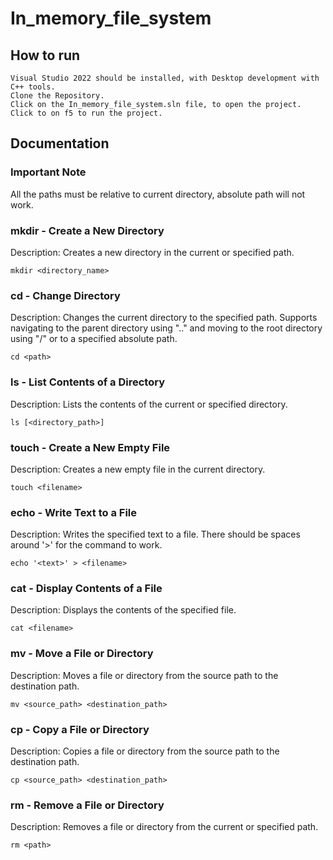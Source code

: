 # In_memory_file_system

## How to run

    Visual Studio 2022 should be installed, with Desktop development with C++ tools.
    Clone the Repository.
    Click on the In_memory_file_system.sln file, to open the project.
    Click to on f5 to run the project.

## Documentation
### Important Note
All the paths must be relative to current directory, absolute path will not work.
### mkdir - Create a New Directory

Description:
Creates a new directory in the current or specified path.

    mkdir <directory_name>

### cd - Change Directory

Description:
Changes the current directory to the specified path. Supports navigating to the parent directory using ".." and moving to the root directory using "/" or to a specified absolute path.

    cd <path>

### ls - List Contents of a Directory

Description:
Lists the contents of the current or specified directory.

    ls [<directory_path>]

### touch - Create a New Empty File

Description:
Creates a new empty file in the current directory.

    touch <filename>

### echo - Write Text to a File

Description:
Writes the specified text to a file. There should be spaces around '>' for the command to work.

    echo '<text>' > <filename>

### cat - Display Contents of a File

Description:
Displays the contents of the specified file.

    cat <filename>

### mv - Move a File or Directory

Description:
Moves a file or directory from the source path to the destination path.


    mv <source_path> <destination_path>

### cp - Copy a File or Directory

Description:
Copies a file or directory from the source path to the destination path.

    cp <source_path> <destination_path>

### rm - Remove a File or Directory

Description:
Removes a file or directory from the current or specified path.

    rm <path>
    

  
